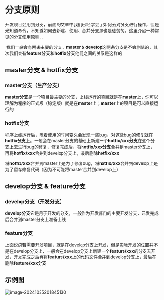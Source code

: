 # 分支原则

​	开发项目会用到分支，前面的文章中我们已经学会了如何去对分支进行操作，但是光知道命令，不知道如何去新建、使用、合并分支那也是徒劳的。这里介绍一种常见的分支使用原则...

​	我们一般会有两条主要的分支：**master & develop**这两条分支是不会删除的，其次我们会有**feature分支**和**hotfix分支**他们之间的关系是这样的

## master分支 & hotfix分支

### master分支（生产分支）

​	**master分支**是一个项目最主要的分支，上线运行的项目就是在**master**上，你可以理解为程序的正式版（稳定版）就是在**master**上；**master**上的项目是可以直接运行的

### hotfix分支

​	程序上线运行后，随着使用的时间变久会发现一些bug，对这些bug的修复就在**hotfix分支**上。一般会在master分支的基础上新建一个**hotfix/xxx分支**在这个分支上去进行bug的修复，修复完成后，将**hotfix/xxx分支**合并到master分支上，再将**hotfix/xxx**合并到develop分支上，最后删除**hotfix/xxx**

​	将**hotfix/xxx**合并到master上是为了修复bug，将**hotfix/xxx**合并到develop上是为了留存修复代码（因为不可能将master合并到develop上）

## develop分支 & feature分支

### develop分支（开发分支）

​	**develop分支**它是用于开发的分支，一般作为开发部门的主要开发分支，开发完成后合并到master分支上准备上线

### feature分支

​	上面说的若需要开发项目，就是在develop分支上开发，但是实际开发的位置并不是在develop分支上，一般会在develop分支上新建一个**feature/xxx**的分支去开发，开发完成之后再将**feature/xxx**上的代码文件合并到develop分支上，最后在删除**feature/xxx分支**

## 示例图

![image-20241025201845130](https://pic.hibugs.net/NGBTEAM/image-20241025201845130.png)